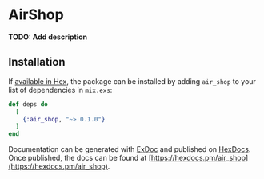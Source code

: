# AirShop

**TODO: Add description**

## Installation

If [available in Hex](https://hex.pm/docs/publish), the package can be installed
by adding `air_shop` to your list of dependencies in `mix.exs`:

```elixir
def deps do
  [
    {:air_shop, "~> 0.1.0"}
  ]
end
```

Documentation can be generated with [ExDoc](https://github.com/elixir-lang/ex_doc)
and published on [HexDocs](https://hexdocs.pm). Once published, the docs can
be found at [https://hexdocs.pm/air_shop](https://hexdocs.pm/air_shop).


